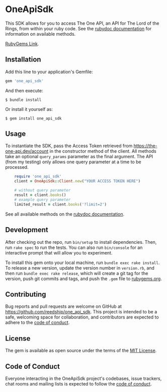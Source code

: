 # OneApiSdk

This SDK allows for you to access The One API, an API for The Lord of the Rings, from within your ruby code. See the [rubydoc documentation](https://rubydoc.info/gems/one_api_sdk/OneApiSdk) for information on available methods.

[RubyGems Link](https://rubygems.org/gems/one_api_sdk).

## Installation

Add this line to your application's Gemfile:

```ruby
gem 'one_api_sdk'
```

And then execute:

    $ bundle install

Or install it yourself as:

    $ gem install one_api_sdk

## Usage
To instantiate the SDK, pass the Access Token retrieved from https://the-one-api.dev/account in the constructor method of the client. All methods take an optional `query_params` parameter as the final argument. The API (from my testing) only allows one query parameter at a time to be processed.

``` ruby
	require 'one_api_sdk'
	client = OneApiSdk::Client.new("YOUR ACCESS TOKEN HERE")

	# without query parameter
	result = client.books()
	# example query parameter
	limited_result = client.books('?limit=2')
```

See all available methods on the [rubydoc documentation](https://rubydoc.info/gems/one_api_sdk/OneApiSdk).
## Development

After checking out the repo, run `bin/setup` to install dependencies. Then, run `rake spec` to run the tests. You can also run `bin/console` for an interactive prompt that will allow you to experiment.

To install this gem onto your local machine, run `bundle exec rake install`. To release a new version, update the version number in `version.rb`, and then run `bundle exec rake release`, which will create a git tag for the version, push git commits and tags, and push the `.gem` file to [rubygems.org](https://rubygems.org).

## Contributing

Bug reports and pull requests are welcome on GitHub at https://github.com/reedship/one_api_sdk. This project is intended to be a safe, welcoming space for collaboration, and contributors are expected to adhere to the [code of conduct](https://github.com/reedship/one_api_sdk/blob/master/CODE_OF_CONDUCT.md).


## License

The gem is available as open source under the terms of the [MIT License](https://opensource.org/licenses/MIT).

## Code of Conduct

Everyone interacting in the OneApiSdk project's codebases, issue trackers, chat rooms and mailing lists is expected to follow the [code of conduct](https://github.com/reedship/one_api_sdk/blob/master/CODE_OF_CONDUCT.md).

